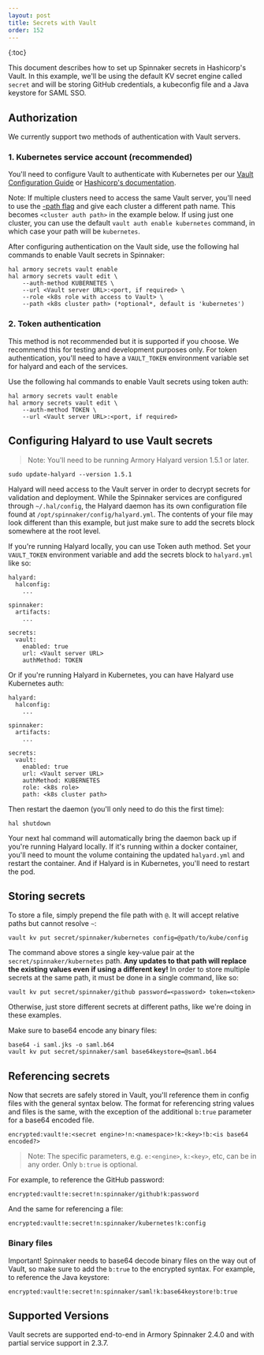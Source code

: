 ```yaml
---
layout: post
title: Secrets with Vault
order: 152
---
```


{:toc}


This document describes how to set up Spinnaker secrets in Hashicorp's Vault. In this example, we'll be using the default KV secret engine called `secret` and will be storing GitHub credentials, a kubeconfig file and a Java keystore for SAML SSO.

## Authorization

We currently support two methods of authentication with Vault servers.

### 1. Kubernetes service account (recommended)

You'll need to configure Vault to authenticate with Kubernetes per our [Vault Configuration Guide](/spinnaker-install-admin-guides/vault-configuration/) or [Hashicorp's documentation](https://www.vaultproject.io/docs/auth/kubernetes.html#configuration).

Note: If multiple clusters need to access the same Vault server, you'll need to use the [-path flag](https://www.vaultproject.io/docs/commands/auth/enable.html#usage) and give each cluster a different path name. This becomes `<cluster auth path>` in the example below. If using just one cluster, you can use the default `vault auth enable kubernetes` command, in which case your path will be `kubernetes`.

After configuring authentication on the Vault side, use the following hal commands to enable Vault secrets in Spinnaker:
```
hal armory secrets vault enable
hal armory secrets vault edit \
    --auth-method KUBERNETES \
    --url <Vault server URL>:<port, if required> \
    --role <k8s role with access to Vault> \
    --path <k8s cluster path> (*optional*, default is 'kubernetes')
```

### 2. Token authentication

This method is not recommended but it is supported if you choose. We recommend this for testing and development purposes only. For token authentication, you'll need to have a `VAULT_TOKEN` environment variable set for halyard and each of the services.

Use the following hal commands to enable Vault secrets using token auth:
```
hal armory secrets vault enable
hal armory secrets vault edit \
    --auth-method TOKEN \
    --url <Vault server URL>:<port, if required>
```

## Configuring Halyard to use Vault secrets
>Note: You'll need to be running Armory Halyard version 1.5.1 or later.
```
sudo update-halyard --version 1.5.1
``` 

Halyard will need access to the Vault server in order to decrypt secrets for validation and deployment. While the Spinnaker services are configured through `~/.hal/config`, the Halyard daemon has its own configuration file found at `/opt/spinnaker/config/halyard.yml`. The contents of your file may look different than this example, but just make sure to add the secrets block somewhere at the root level.

If you're running Halyard locally, you can use Token auth method. Set your `VAULT_TOKEN` environment variable and add the secrets block to `halyard.yml` like so:

```
halyard:
  halconfig:
    ...

spinnaker:
  artifacts:
    ...

secrets:
  vault:
    enabled: true
    url: <Vault server URL>
    authMethod: TOKEN
```
Or if you're running Halyard in Kubernetes, you can have Halyard use Kubernetes auth:
```
halyard:
  halconfig:
    ...

spinnaker:
  artifacts:
    ...

secrets:
  vault:
    enabled: true
    url: <Vault server URL>
    authMethod: KUBERNETES
    role: <k8s role>
    path: <k8s cluster path>
```
Then restart the daemon (you'll only need to do this the first time):
```
hal shutdown
```
Your next hal command will automatically bring the daemon back up if you're running Halyard locally. If it's running within a docker container, you'll need to mount the volume containing the updated `halyard.yml` and restart the container. And if Halyard is in Kubernetes, you'll need to restart the pod. 


## Storing secrets
To store a file, simply prepend the file path with `@`. It will accept relative paths but cannot resolve `~`: 

```
vault kv put secret/spinnaker/kubernetes config=@path/to/kube/config
```
The command above stores a single key-value pair at the `secret/spinnaker/kubernetes` path. **Any updates to that path will replace the existing values even if using a different key!** In order to store multiple secrets at the same path, it must be done in a single command, like so:
```
vault kv put secret/spinnaker/github password=<password> token=<token>
```
Otherwise, just store different secrets at different paths, like we're doing in these examples.

Make sure to base64 encode any binary files:
```
base64 -i saml.jks -o saml.b64
vault kv put secret/spinnaker/saml base64keystore=@saml.b64
```


## Referencing secrets

Now that secrets are safely stored in Vault, you'll reference them in config files with the general syntax below. The format for referencing string values and files is the same, with the exception of the additional `b:true` parameter for a base64 encoded file.

```
encrypted:vault!e:<secret engine>!n:<namespace>!k:<key>!b:<is base64 encoded?>
```

> Note: The specific parameters, e.g. `e:<engine>`, `k:<key>`, etc, can be in any order. Only `b:true` is optional.


For example, to reference the GitHub password:
```
encrypted:vault!e:secret!n:spinnaker/github!k:password
```

And the same for referencing a file:
```
encrypted:vault!e:secret!n:spinnaker/kubernetes!k:config
```

### Binary files

Important! Spinnaker needs to base64 decode binary files on the way out of Vault, so make sure to add the `b:true` to the encrypted syntax. For example, to reference the Java keystore:
```
encrypted:vault!e:secret!n:spinnaker/saml!k:base64keystore!b:true
```


## Supported Versions

Vault secrets are supported end-to-end in Armory Spinnaker 2.4.0 and with partial service support in 2.3.7.

